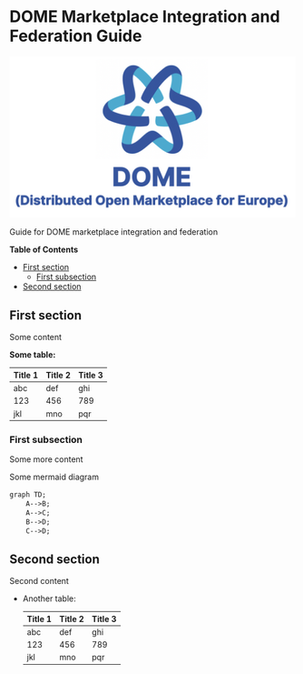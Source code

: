 # DOME Marketplace Integration and Federation Guide

![DOME Logo](doc/img/DOME_logo_doc.png)

Guide for DOME marketplace integration and federation

<!-- ToC created with: https://github.com/thlorenz/doctoc -->
<!-- Update with: doctoc README.md -->
<!-- Will be also updated during pre-release/release GitHub workflow -->

<!-- START doctoc generated TOC please keep comment here to allow auto update -->
<!-- DON'T EDIT THIS SECTION, INSTEAD RE-RUN doctoc TO UPDATE -->
<!-- param::title::**Table of Contents**:: -->
**Table of Contents**

- [First section](#first-section)
  - [First subsection](#first-subsection)
- [Second section](#second-section)

<!-- END doctoc generated TOC please keep comment here to allow auto update -->


## First section

Some content

**Some table:**

| Title 1 | Title 2 | Title 3 |
|---------|---------|---------|
| abc     | def     | ghi     |
| 123     | 456     | 789     |
| jkl     | mno     | pqr     |



### First subsection

Some more content

Some mermaid diagram

```mermaid
graph TD;
    A-->B;
    A-->C;
    B-->D;
    C-->D;
```



## Second section

Second content

* Another table:

  | Title 1 | Title 2 | Title 3 |
  |---------|---------|---------|
  | abc     | def     | ghi     |
  | 123     | 456     | 789     |
  | jkl     | mno     | pqr     |
